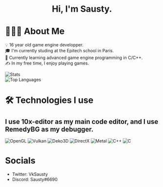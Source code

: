 <h1 align="center">Hi, I'm Sausty.</h1>

# 👨🏻‍💻 About Me

💡  16 year old game engine developper.\
🎓 I'm currently studing at the Epitech school in Paris.\
🌱 Currently learning advanced game engine programming in C/C++.\
✍️  In my free time, I enjoy playing games.

![Stats](https://github-readme-stats-eight-theta.vercel.app/api?username=Sausty&show_icons=true&theme=algolia&include_all_commits=true&count_private=true)\
![Top Languages](https://github-readme-stats-eight-theta.vercel.app/api/top-langs/?username=Sausty&layout=compact&langs_count=8&theme=algolia)

# 🛠 Technologies I use

## I use 10x-editor as my main code editor, and I use RemedyBG as my debugger.

![OpenGL](https://img.shields.io/badge/-OpenGL-05122A?style=flat&logo=opengl)
![Vulkan](https://img.shields.io/badge/-Vulkan-05122A?style=flat&logo=vulkan)
![Deko3D](https://img.shields.io/badge/-Deko3D/LibNX-05122A?style=flat&logo=nintendo-switch)
![DirectX](https://img.shields.io/badge/-DirectX-05122A?style=flat&logo=microsoft)
![Metal](https://img.shields.io/badge/-Metal-05122A?style=flat&logo=apple)
![C++](https://img.shields.io/badge/-C++17-05122A?style=flat&logo=c&logoColor=563D7C)
![C](https://img.shields.io/badge/-C99-05122A?style=flat&logo=c&logoColor=563D7C)

# Socials
- Twitter: VkSausty
- Discord: Sausty#6690


